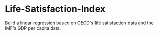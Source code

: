# Life-Satisfaction-Index
Build a linear regression based on OECD's life satisfaction data and the IMF's GDP per capita data.
